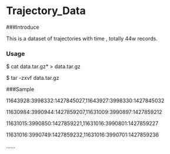 # Trajectory_Data

###Introduce

This is a dataset of trajectories with time , totally 44w records.

### Usage

$ cat data.tar.gz* > data.tar.gz

$ tar -zxvf data.tar.gz

###Sample

11643928:3998332:1427845027,11643927:3998330:1427845032

11630984:3990944:1427859207,11631009:3990897:1427859212

11631015:3990850:1427859221,11631016:3990801:1427859227

11631016:3990749:1427859232,11631016:3990701:1427859236

......
